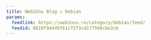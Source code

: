 ```yaml
---
title: Web2Unu Blog » Debian
params:
  feedlink: https://web2unu.ro/category/debian/feed/
  feedid: 0818f9d445f61c72f3cd1f7560cbe2cb
---
```

